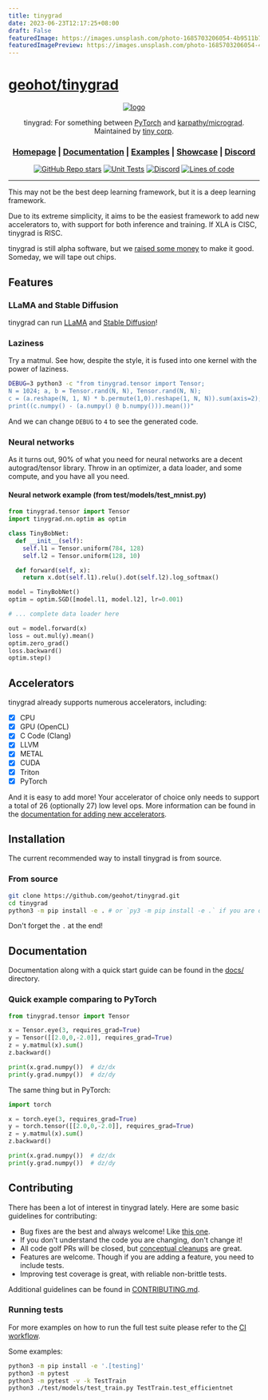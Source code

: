 ```yaml
---
title: tinygrad
date: 2023-06-23T12:17:25+08:00
draft: False
featuredImage: https://images.unsplash.com/photo-1685703206054-4b9511b78b25?ixid=M3w0NjAwMjJ8MHwxfHJhbmRvbXx8fHx8fHx8fDE2ODc0OTM4Mzl8&ixlib=rb-4.0.3
featuredImagePreview: https://images.unsplash.com/photo-1685703206054-4b9511b78b25?ixid=M3w0NjAwMjJ8MHwxfHJhbmRvbXx8fHx8fHx8fDE2ODc0OTM4Mzl8&ixlib=rb-4.0.3
---
```


# [geohot/tinygrad](https://github.com/geohot/tinygrad)

<div align="center">

[![logo](https://raw.githubusercontent.com/geohot/tinygrad/master/docs/logo.png)](https://tinygrad.org)

tinygrad: For something between [PyTorch](https://github.com/pytorch/pytorch) and [karpathy/micrograd](https://github.com/karpathy/micrograd). Maintained by [tiny corp](https://tinygrad.org).

<h3>

[Homepage](https://github.com/geohot/tinygrad) | [Documentation](/docs) | [Examples](/examples) | [Showcase](/docs/showcase.md) | [Discord](https://discord.gg/ZjZadyC7PK)

</h3>

[![GitHub Repo stars](https://img.shields.io/github/stars/geohot/tinygrad)](https://github.com/geohot/tinygrad/stargazers)
[![Unit Tests](https://github.com/geohot/tinygrad/actions/workflows/test.yml/badge.svg)](https://github.com/geohot/tinygrad/actions/workflows/test.yml)
[![Discord](https://img.shields.io/discord/1068976834382925865)](https://discord.gg/ZjZadyC7PK)
[![Lines of code](https://img.shields.io/tokei/lines/github/geohot/tinygrad)](https://github.com/geohot/tinygrad)

</div>

---

This may not be the best deep learning framework, but it is a deep learning framework.

Due to its extreme simplicity, it aims to be the easiest framework to add new accelerators to, with support for both inference and training. If XLA is CISC, tinygrad is RISC.

tinygrad is still alpha software, but we [raised some money](https://geohot.github.io/blog/jekyll/update/2023/05/24/the-tiny-corp-raised-5M.html) to make it good. Someday, we will tape out chips.

## Features

### LLaMA and Stable Diffusion

tinygrad can run [LLaMA](/docs/showcase.md#llama) and [Stable Diffusion](/docs/showcase.md#stable-diffusion)!

### Laziness

Try a matmul. See how, despite the style, it is fused into one kernel with the power of laziness.

```sh
DEBUG=3 python3 -c "from tinygrad.tensor import Tensor;
N = 1024; a, b = Tensor.rand(N, N), Tensor.rand(N, N);
c = (a.reshape(N, 1, N) * b.permute(1,0).reshape(1, N, N)).sum(axis=2);
print((c.numpy() - (a.numpy() @ b.numpy())).mean())"
```

And we can change `DEBUG` to `4` to see the generated code.

### Neural networks

As it turns out, 90% of what you need for neural networks are a decent autograd/tensor library.
Throw in an optimizer, a data loader, and some compute, and you have all you need.

#### Neural network example (from test/models/test_mnist.py)

```py
from tinygrad.tensor import Tensor
import tinygrad.nn.optim as optim

class TinyBobNet:
  def __init__(self):
    self.l1 = Tensor.uniform(784, 128)
    self.l2 = Tensor.uniform(128, 10)

  def forward(self, x):
    return x.dot(self.l1).relu().dot(self.l2).log_softmax()

model = TinyBobNet()
optim = optim.SGD([model.l1, model.l2], lr=0.001)

# ... complete data loader here

out = model.forward(x)
loss = out.mul(y).mean()
optim.zero_grad()
loss.backward()
optim.step()
```

## Accelerators

tinygrad already supports numerous accelerators, including:

- [x] CPU
- [x] GPU (OpenCL)
- [x] C Code (Clang)
- [x] LLVM
- [x] METAL
- [x] CUDA
- [x] Triton
- [x] PyTorch

And it is easy to add more! Your accelerator of choice only needs to support a total of 26 (optionally 27) low level ops.
More information can be found in the [documentation for adding new accelerators](/docs/adding_new_accelerators.md).

## Installation

The current recommended way to install tinygrad is from source.

### From source

```sh
git clone https://github.com/geohot/tinygrad.git
cd tinygrad
python3 -m pip install -e . # or `py3 -m pip install -e .` if you are on windows
```
Don't forget the `.` at the end!

## Documentation

Documentation along with a quick start guide can be found in the [docs/](/docs) directory.

### Quick example comparing to PyTorch

```py
from tinygrad.tensor import Tensor

x = Tensor.eye(3, requires_grad=True)
y = Tensor([[2.0,0,-2.0]], requires_grad=True)
z = y.matmul(x).sum()
z.backward()

print(x.grad.numpy())  # dz/dx
print(y.grad.numpy())  # dz/dy
```

The same thing but in PyTorch:
```py
import torch

x = torch.eye(3, requires_grad=True)
y = torch.tensor([[2.0,0,-2.0]], requires_grad=True)
z = y.matmul(x).sum()
z.backward()

print(x.grad.numpy())  # dz/dx
print(y.grad.numpy())  # dz/dy
```

## Contributing

There has been a lot of interest in tinygrad lately. Here are some basic guidelines for contributing:

- Bug fixes are the best and always welcome! Like [this one](https://github.com/geohot/tinygrad/pull/421/files).
- If you don't understand the code you are changing, don't change it!
- All code golf PRs will be closed, but [conceptual cleanups](https://github.com/geohot/tinygrad/pull/372/files) are great.
- Features are welcome. Though if you are adding a feature, you need to include tests.
- Improving test coverage is great, with reliable non-brittle tests.

Additional guidelines can be found in [CONTRIBUTING.md](/CONTRIBUTING.md).

### Running tests

For more examples on how to run the full test suite please refer to the [CI workflow](.github/workflows/test.yml).

Some examples:
```sh
python3 -m pip install -e '.[testing]'
python3 -m pytest
python3 -m pytest -v -k TestTrain
python3 ./test/models/test_train.py TestTrain.test_efficientnet
```
